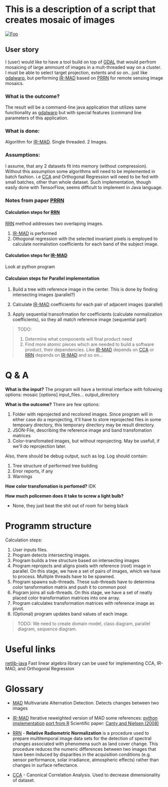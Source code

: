 # This is a description of a script that creates mosaic of images


[![Foo](https://i.imgur.com/D5wjsv9.png)](https://drive.google.com/open?id=0BxWRyyRCfA3gS0JEaTFpMWRLcXM)

## User story
I (user) would like to have a tool build on top of [GDAL] that would perfrom mosaicing of large ammount of images in a mult-threaded way on a cluster. I must be able to select target projection, extents and so on.. just like [gdalwarp], but performing [IR-MAD] based on [PRRN] for remote sensing image mosaics.

### What is the outcome?
The result will be a command-line java application that utilizes same functionality as [gdalwarp] but with special features (command line parameters of this application.

### What is done:

Algorithm for [IR-MAD]. Single threaded. 2 Images.

### Assumptions:
I assume, that any 2 datasets fit into memory (without compression).
Without this assumption some algorithms will need to be implemented in batch fashion.
i.e [CCA] and Orthogonal Regression will need to be fed with small batches, other
than whole dataset. Such implementation, though easily done with TensorFlow, seems difficult to
implement in Java language.

### Notes from paper [PRRN]

#### Calculation steps for [RRN]
[RRN] method addresses two overlaping images.
1. [IR-MAD] is performed
2. Othogonal regression with the selected invariant pixels is employed to calculate normalistion coefficients for each band of the subject image.

#### Calculation steps for [IR-MAD]
Look at python program

#### Calculaion steps for Parallel implementation

1. Build a tree with reference image in the center. This is done by finding intersecting images (parallel?)

2. Calculate [IR-MAD] coefficients for each pair of adjacent images (parallel)

3. Apply sequential transofrmation for coefficients (calculate normalization coefficients), so they all match reference image
(sequential part)

> TODO:
> 1. Determine what components will final product need
> 2. Find more atomic pieces which are needed to build a software product, their dependencies. Like [IR-MAD] depends on [CCA] or [RRN] depends on [IR-MAD] and so on...

# Q & A

**What is the input?**
The program will have a terminal interface with following options:
mosaic [options] input_files... output_directory

**What is the outcome?**
There are few options:
1. Folder with reprojected and recolored images. Since program will in either case do a reprojecting, it'll have to store reprojected files in some tempoary directory, this temporary directory may be result directory.
2. JSON-File, describing the reference image and band transfomation matrices
3. Color-transfomated images, but without reprojecting. May be usefull, if we'll do reprojection later.

Also, there should be debug output, such as log. Log should contain:
1. Tree structure of performed tree building
2. Error reports, if any
3. Warnings

**How color transfomation is perfomed?**
IDK

**How much policemen does it take to screw a light bulb?**
- None, they just beat the shit out of room for being black

# Programm structure

Calculation steps:

1. User inputs files.
2. Program detects intersecting images.
3. Program builds a tree structure based on intersecting images
4. Program reprojects and aligns pixels with reference (root) image in parallel. On this stage, we have a set of pairs of images, which we have to process. Multiple threads have to be spawned.
5. Program spawns sub-threads. These sub-threads have to determina color tansformation matrix and push it to common pool
6. Pogram joins all sub-threads. On this stage, we have a set of neatly placed color transformation matrices into one array.
7. Program calculates transformation matrices with reference image as pivot.
8. (Optional) program updates band values of each image.

> TODO:
> We need to create domain model, class diagram, parallel diagram, sequence diagram. 

# Useful links 
[netlib-java] Fast linear algebra library can be used for implementing CCA, IR-MAD, and Orthogonal Regression

# Glossary

* [MAD] Multivariate Alternation Detection. Detects changes between two images

* [IR-MAD] Iterative reweighted version of MAD
some references: [python implementation](https://github.com/mortcanty/CRCDocker/blob/master/src/iMad.py) [port from R](https://rdrr.io/rforge/imad/man/iMad_original.html)
Scientific paper: [Canty and Nielsen (2008)](http://www2.imm.dtu.dk/pubdb/views/edoc_download.php/5362/pdf/imm5362.pdf)

* [RRN] - **Relative Radiometric Normalization**
is a procedure used to prepare multitemporal image data sets for the detection of spectral changes associated with phenomena such as land cover change. This procedure reduces the numeric differences between two images that have been induced by disparities in the acquisition conditions (e.g. sensor performance, solar irradiance, atmospheric effects) rather than changes in surface reflectance.

* [CCA] - Canonical Correlation Analysis. Used to decrease dimensionality of dataset. 

[PRRN]: https://drive.google.com/open?id=0BxWRyyRCfA3gS0JEaTFpMWRLcXM "Parallel relative radiometric normalisation."
[RRN]: http://www.sciencedirect.com/science/article/pii/0924271696000184 "Relative radiometric normalisation"
[IR-MAD]: http://www2.imm.dtu.dk/pubdb/views/edoc_download.php/5362/pdf/imm5362.pdf "Iteratively Reweighted Multivariate Alteration Detection"
[MAD]: http://www2.imm.dtu.dk/pubdb/views/edoc_download.php/5362/pdf/imm5362.pdf "Multivariate Alteration Detection"
[GDAL]: http://www.gdal.org/ "Geospatial Data Abstraction Library"
[R]: https://en.wikipedia.org/wiki/R_(programming_language) "R scientific programming language"
[gdalwarp]: http://www.gdal.org/gdalwarp.html "tool from gdal library for mosaicing"
[CCA]: https://en.wikipedia.org/wiki/Canonical_correlation "Canonical Correlation Analysis"
[netlib-java]: https://github.com/fommil/netlib-java "Fast Linear Algebra for Java"